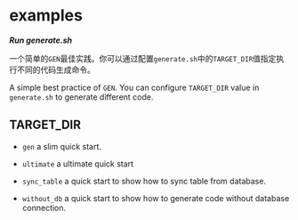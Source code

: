 # examples

***Run generate.sh***

一个简单的`GEN`最佳实践。你可以通过配置`generate.sh`中的`TARGET_DIR`值指定执行不同的代码生成命令。

A simple best practice of `GEN`. You can configure `TARGET_DIR` value in `generate.sh` to generate different code.

## TARGET_DIR

- `gen`
a slim quick start.

- `ultimate`
a ultimate quick start

- `sync_table`
a quick start to show how to sync table from database.

- `without_db`
a quick start to show how to generate code without database connection.
